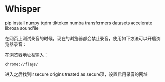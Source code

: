 # Whisper

pip install numpy tqdm tiktoken numba transformers datasets accelerate librosa soundfile

在网页上测试录音的时候，现在的浏览器都会禁止录音，使用如下方法可以开启浏览器录音：

在浏览器地址栏输入：
```
chrome://flags/
```
进入之后找到Insecure origins treated as secure项，设置启用录音的网址

